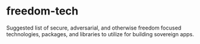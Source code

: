 # freedom-tech
Suggested list of secure, adversarial, and otherwise freedom focused technologies, packages, and libraries to utilize for building sovereign apps.
